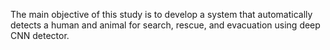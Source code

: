 The main objective of this study is to develop a system that automatically detects a human and animal for search, rescue, and evacuation using deep CNN detector.
